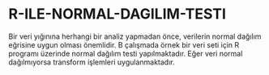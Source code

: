 # R-ILE-NORMAL-DAGILIM-TESTI
Bir veri yığınına herhangi bir analiz yapmadan önce, verilerin normal dağılım eğrisine uygun olması önemlidir. B çalışmada örnek bir veri seti için R programı üzerinde normal dağılım testi yapılmaktadır. Eğer veri normal dağılmıyorsa transform işlemleri uygulanmaktadır.
